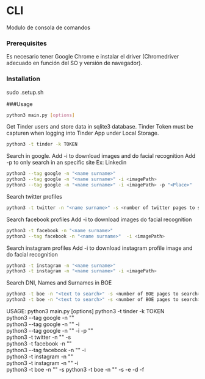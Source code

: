 # CLI

Modulo de consola de comandos

### Prerequisites

Es necesario tener Google Chrome e instalar el driver (Chromedriver adecuado en función del SO y versión de navegador).



### Installation

sudo .setup.sh



###Usage

```bash
python3 main.py [options]
```

Get Tinder users and store data in sqlite3 database. Tinder Token must be capturen when logging into Tinder App under Local Storage.
```bash
python3 -t tinder -k TOKEN		
```

Search in google.
Add -i to download images and do facial recognition
Add -p to only search in an specific site Ex: Linkedin

```bash
python3 --tag google -n "<name surname>"
python3 --tag google -n "<name surname>" -i <imagePath>
python3 --tag google -n "<name surname>" -i <imagePath>	-p "<Place>"
```

Search twitter profiles
```bash
python3 -t twitter -n "<name surname>" -s <number of twitter pages to search>		
```																					

Search facebook profiles
Add -i to download images do facial recognition		
```bash
python3 -t facebook -n "<name surname>"
python3 --tag facebook -n "<name surname>"	-i <imagePath>			
```

Search instagram profiles
Add -i to download instagram profile image and do facial recognition
```bash
python3 -t instagram -n "<name surname>"
python3 -t instagram -n "<name surname>" -i <imagePath>			
```

Search DNI, Names and Surnames in BOE
```bash
python3 -t boe -n "<text to search>" -s <number of BOE pages to search>
python3 -t boe -n "<text to search>" -s <number of BOE pages to search>	-e <boolean> -d <init date> -f <final date>			
```

USAGE:
  python3 main.py [options]
  python3 -t tinder -k TOKEN			
  python3 --tag google -n "<name surname>"		
  python3 --tag google -n "<name surname>" -i <imagePath>								
  python3 --tag google -n "<name surname>" -i <imagePath>	-p "<Place>"								
  python3 -t twitter -n "<name surname>" -s <number of twitter pages to search>						
  python3 -t facebook -n "<name surname>"											
  python3 --tag facebook -n "<name surname>"	-i <imagePath>								
  python3 -t instagram -n "<name surname>"												
  python3 -t instagram -n "<name surname>" -i <imagePath> 											
  python3 -t boe -n "<text to search>" -s <number of BOE pages to search>
  python3 -t boe -n "<text to search>" -s <number of BOE pages to search>	-e <boolean> -d <init date> -f <final date>
